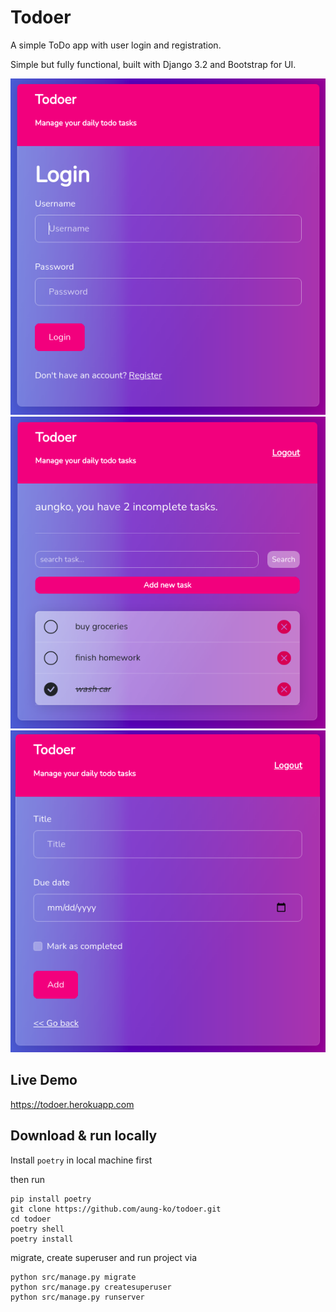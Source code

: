 # Todoer

A simple ToDo app with user login and registration.

Simple but fully functional, built with Django 3.2 and Bootstrap for UI.

![Login](/demo-images/01_login.png)![Task list](/demo-images/02_task_list.png)![Create Task](/demo-images/03_create_task.png)

## Live Demo
https://todoer.herokuapp.com


## Download & run locally
Install `poetry` in local machine first

then run 
```
pip install poetry
git clone https://github.com/aung-ko/todoer.git
cd todoer
poetry shell
poetry install
```

migrate, create superuser and run project via
```
python src/manage.py migrate
python src/manage.py createsuperuser
python src/manage.py runserver
```